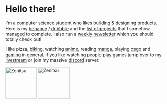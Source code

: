 # Hello there! 

I'm a computer science student who likes building & designing products. Here is my [behance](https://www.behance.net/calatop) / [dribbble](https://dribbble.com/calatop) and the [list of projects](https://github.com/Calatop/Calatop/blob/main/projects.md) that I somehow managed to complete. I also run a [weekly newsletter](https://tanoshi.substack.com/) which you should totally check out!
  
I like pizza, [biking](https://www.strava.com/athletes/51964595), watching [anime](https://myanimelist.net/animelist/Calatop), reading [manga](https://myanimelist.net/mangalist/Calatop),  playing [csgo](https://settings.gg/player/279387466) and [gaming](https://steamcommunity.com/id/calatop) in general. If you like watching people play games jump over to my [livestream](https://www.youtube.com/channel/UCIal5uyyIBPUFq5rLkhLqjg) or join my massive [discord](https://discord.com/invite/shfnNRN) server.

<a href="https://zenitsu.me/cal" target="_blank" style='margin-right:0px; margin-top:5px'><img align="center" src="https://cdn.discordapp.com/attachments/771307030404399115/926466764253069362/ezgif.com-gif-maker_1.gif" alt="Zenitsu" height="98px"></a> <a href="https://zenitsu.me/cal" target="_blank" style='margin-right:0px; margin-top:5px'><img align="center" src="https://cdn.discordapp.com/attachments/771307030404399115/926466764479528990/ezgif.com-gif-maker.gif" alt="Zenitsu" height="100px"></a>
